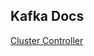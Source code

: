 ## Kafka Docs

[Cluster Controller](https://github.com/AtulKsol/kafka-docs/blob/main/cluster-controller.md)
